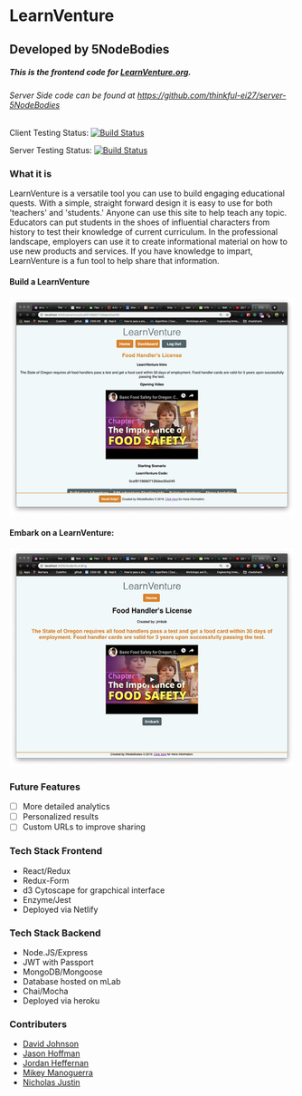 # LearnVenture
## Developed by 5NodeBodies

##### This is the frontend code for [LearnVenture.org](www.learnventure.org). 

###### Server Side code can be found at https://github.com/thinkful-ei27/server-5NodeBodies

Client Testing Status: [![Build Status](https://travis-ci.org/thinkful-ei27/client-5NodeBodies.svg?branch=master)](https://travis-ci.org/thinkful-ei27/client-5NodeBodies)

Server Testing Status: [![Build Status](https://travis-ci.org/thinkful-ei27/server-5NodeBodies.svg?branch=master)](https://travis-ci.org/thinkful-ei27/server-5NodeBodies)

### What it is

LearnVenture is a versatile tool you can use to build engaging educational quests. With a simple, straight forward design it is easy to use for both 'teachers' and 'students.'
Anyone can use this site to help teach any topic. Educators can put students in the shoes of influential characters from history to test their knowledge of current curriculum.
In the professional landscape, employers can use it to create informational material on how to use new products and services. If you have knowledge to impart, LearnVenture is a
fun tool to help share that information.

#### Build a LearnVenture
![screenshot of LearnVenture Builder](/src/images/teacherside.PNG)

#### Embark on a LearnVenture: 
![screenshot of LearnVenture Builder](/src/images/studentside.PNG)

### Future Features
- [ ] More detailed analytics
- [ ] Personalized results
- [ ] Custom URLs to improve sharing

### Tech Stack Frontend
- React/Redux
- Redux-Form
- d3 Cytoscape for grapchical interface
- Enzyme/Jest
- Deployed via Netlify

### Tech Stack Backend
- Node.JS/Express
- JWT with Passport
- MongoDB/Mongoose
- Database hosted on mLab
- Chai/Mocha
- Deployed via heroku

### Contributers
- [David Johnson](https://github.com/Clack321)
- [Jason Hoffman](https://github.com/publikwerker)
- [Jordan Heffernan](https://github.com/JordoHeffernan)
- [Mikey Manoguerra](https://github.com/MikeyManoguerra)
- [Nicholas Justin](https://github.com/NicknotJ)